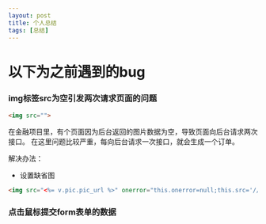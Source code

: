 ```yaml
---
layout: post
title: 个人总结
tags: [总结]
---
```


#   以下为之前遇到的bug

###  img标签src为空引发两次请求页面的问题
```html
<img src="">
```

在金融项目里，有个页面因为后台返回的图片数据为空，导致页面向后台请求两次接口。
在这里问题比较严重，每向后台请求一次接口，就会生成一个订单。

解决办法：
* 设置缺省图
```html
<img src="<%= v.pic.pic_url %>" onerror="this.onerror=null;this.src='//c4.xinstatic.com/che/20161109/1820/5822f87620d71845964.jpg';">
```

###  点击鼠标提交form表单的数据
